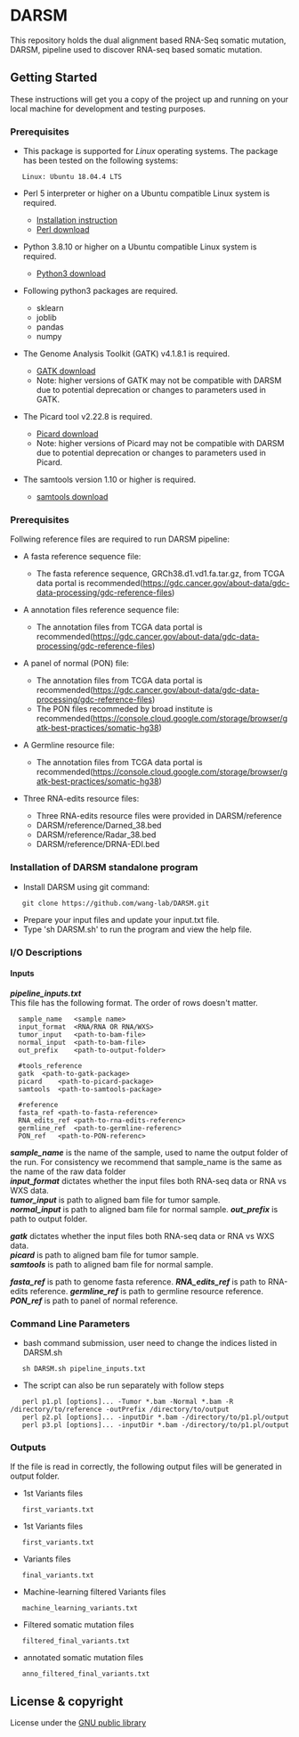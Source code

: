 # DARSM
This repository holds the dual alignment based RNA-Seq somatic mutation, DARSM, pipeline used to discover RNA-seq based somatic mutation.


## Getting Started

These instructions will get you a copy of the project up and running on your local machine for development and testing purposes.

### Prerequisites

* This package is supported for *Linux* operating systems.  The package has been tested on the following systems:
```
   Linux: Ubuntu 18.04.4 LTS
```
* Perl 5 interpreter or higher on a Ubuntu compatible Linux system is required.
   * [Installation instruction](https://learn.perl.org/installing/)
   * [Perl download](https://www.perl.org/get.html)
   
* Python 3.8.10 or higher on a Ubuntu compatible Linux system is required.   
   * [Python3 download](https://www.python.org/downloads/)
   
* Following python3 packages are required.
   * sklearn
   * joblib
   * pandas
   * numpy
   
* The Genome Analysis Toolkit (GATK) v4.1.8.1 is required.
   * [GATK download](https://github.com/broadinstitute/gatk/releases)
   * Note: higher versions of GATK may not be compatible with DARSM due to potential deprecation or changes to parameters used in GATK.
   
* The Picard tool v2.22.8 is required.
   * [Picard download](https://github.com/broadinstitute/picard/releases)
   * Note: higher versions of Picard may not be compatible with DARSM due to potential deprecation or changes to parameters used in Picard.
   
* The samtools version 1.10 or higher is required.
   * [samtools download](https://github.com/samtools/samtools)
   
   
### Prerequisites

Follwing reference files are required to run DARSM pipeline:

* A fasta reference sequence file:
	* The fasta reference sequence, GRCh38.d1.vd1.fa.tar.gz, from TCGA data portal is recommended(https://gdc.cancer.gov/about-data/gdc-data-processing/gdc-reference-files)
	
* A annotation files reference sequence file:
	* The annotation files from TCGA data portal is recommended(https://gdc.cancer.gov/about-data/gdc-data-processing/gdc-reference-files)
	
* A panel of normal (PON) file:
	* The annotation files from TCGA data portal is recommended(https://gdc.cancer.gov/about-data/gdc-data-processing/gdc-reference-files)
	* The PON files recommeded by broad institute is recommended(https://console.cloud.google.com/storage/browser/gatk-best-practices/somatic-hg38)
	
* A Germline resource file:
	* The annotation files from TCGA data portal is recommended(https://console.cloud.google.com/storage/browser/gatk-best-practices/somatic-hg38)

* Three RNA-edits resource files:
	* Three RNA-edits resource files were provided in DARSM/reference
	* DARSM/reference/Darned_38.bed
	* DARSM/reference/Radar_38.bed
	* DARSM/reference/DRNA-EDI.bed
	
### Installation of DARSM standalone program

* Install DARSM using git command:
```
   git clone https://github.com/wang-lab/DARSM.git   
```
* Prepare your input files and update your input.txt file.
* Type 'sh DARSM.sh' to run the program and view the help file.

### I/O Descriptions  
#### Inputs  
***pipeline_inputs.txt***  
This file has the following format. The order of rows doesn't matter.  

```
  sample_name	<sample name>
  input_format	<RNA/RNA OR RNA/WXS>
  tumor_input	<path-to-bam-file>
  normal_input	<path-to-bam-file>
  out_prefix	<path-to-output-folder>
  
  #tools_reference
  gatk	<path-to-gatk-package>
  picard	<path-to-picard-package>
  samtools	<path-to-samtools-package>
  
  #reference
  fasta_ref	<path-to-fasta-reference>
  RNA_edits_ref	<path-to-rna-edits-referenc>
  germline_ref	<path-to-germline-referenc>
  PON_ref	<path-to-PON-referenc>
```  
***sample_name*** is the name of the sample, used to name the output folder of the run. For consistency we recommend that sample_name is the same as the name of the raw data folder  
***input_format*** dictates whether the input files both RNA-seq data or RNA vs WXS data.  
***tumor_input*** is path to aligned bam file for tumor sample.  
***normal_input*** is path to aligned bam file for normal sample. 
***out_prefix*** is path to output folder. 

***gatk*** dictates whether the input files both RNA-seq data or RNA vs WXS data.  
***picard*** is path to aligned bam file for tumor sample.  
***samtools*** is path to aligned bam file for normal sample. 

***fasta_ref*** is path to genome fasta reference. 
***RNA_edits_ref*** is path to RNA-edits reference. 
***germline_ref*** is path to germline resource reference. 
***PON_ref*** is path to panel of normal reference. 

### Command Line Parameters

* bash command submission, user need to change the indices listed in DARSM.sh   
   
```
   sh DARSM.sh pipeline_inputs.txt
```

* The script can also be run separately with follow steps
  
```
   perl p1.pl [options]... -Tumor *.bam -Normal *.bam -R /directory/to/reference -outPrefix /directory/to/output
   perl p2.pl [options]... -inputDir *.bam -/directory/to/p1.pl/output
   perl p3.pl [options]... -inputDir *.bam -/directory/to/p1.pl/output
```

### Outputs

If the file is read in correctly, the following output files will be generated in output folder.
* 1st Variants files
```
   first_variants.txt
```
* 1st Variants files
```
   first_variants.txt
```
* Variants files
```
   final_variants.txt
```
* Machine-learning filtered Variants files
```
   machine_learning_variants.txt
```
* Filtered somatic mutation files
```
   filtered_final_variants.txt
```
* annotated somatic mutation files
```
   anno_filtered_final_variants.txt
```
## License & copyright

License under the [GNU public library](LICENSE)
